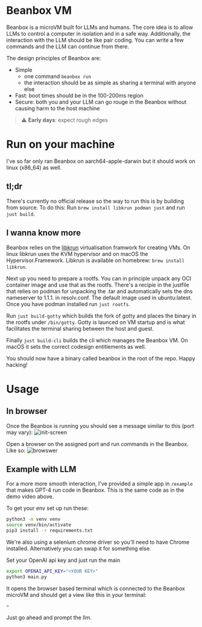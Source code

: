 # Beanbox VM
Beanbox is a microVM built for LLMs and humans. The core idea is to allow LLMs to control a computer in isolation and in a safe way. Additionally, the interaction with the LLM should be like pair coding. You can write a few commands and the LLM can continue from there.

The design principles of Beanbox are:
- Simple
    - one command `beanbox run`
    - the interaction should be as simple as sharing a terminal with anyone else
- Fast: boot times should be in the 100-200ms region
- Secure: both you and your LLM can go rouge in the Beanbox without causing harm to the host machine

> :warning: **Early days**: expect rough edges

# Run on your machine
I've so far only ran Beanbox on aarch64-apple-darwin but it should work on linux (x86_64) as well.

## tl;dr
There's currently no official release so the way to run this is by building from source. To do this:
Run `brew install libkrun podman just` and run `just build`.

## I wanna know more
Beanbox relies on the [libkrun](https://github.com/containers/libkrun) virtualisation framwork for creating VMs. On linux libkrun uses the KVM hypervisor and on macOS the Hypervisor.Framework. Libkrun is available on homebrew: `brew install libkrun`.

Next up you need to prepare a rootfs. You can in principle unpack any OCI container image and use that as the rootfs. There's a recipie in the justfile that relies on podman for unpacking the .tar and automatically sets the dns nameserver to 1.1.1. in resolv.conf. The default image used in ubuntu:latest.
Once you have podman installed run `just rootfs`.

Run `just build-gotty` which builds the fork of gotty and places the binary in the rootfs under `/bin/gotty`. Gotty is launced on VM startup and is what facilitates the terminal sharing between the host and guest.

Finally `just build-cli` builds the cli which manages the Beanbox VM. On macOS it sets the correct codesign entitlements as well.

You should now have a binary called beanbox in the root of the repo. Happy hacking!

# Usage

## In browser

Once the Beanbox is running you should see a message similar to this (port may vary):
![init-screen](https://github.com/erikkaum/beanbox/blob/main/readme-assets/init-screen?raw=true.png)

Open a browser on the assigned port and run commands in the Beanbox.
Like so:
![browswer](https://github.com/erikkaum/beanbox/blob/main/readme-assets/borwser?raw=true.png)


## Example with LLM 
For a more more smooth interaction, I've provided a simple app in `/example` that makes GPT-4 run code in Beanbox. This is the same code as in the demo video above.

To get your env set up run these:

```bash
python3 -m venv venv
source venv/bin/activate
pip3 install -r requirements.txt
```

We're also using a selenium chrome driver so you'll need to have Chrome installed. Alternatively you can swap it for something else.

Set your OpenAI api key and just run the main

```bash
export OPENAI_API_KEY="<YOUR KEY>"
python3 main.py
```

It opens the browser based terminal which is connected to the Beanbox microVM and should get a view like this in your terminal:
```bash
>
```
Just go ahead and prompt the llm.

